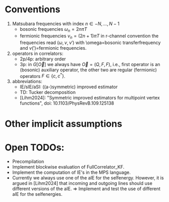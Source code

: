 # Conventions
1. Matsubara frequencies with index $n\in -N,...,N-1$
   * bosonic frequencies $\omega_n = 2 n \pi T$
   * fermionic frequencies $\nu_n = (2n+1) \pi T$
   in r-channel convention the frequencies read $(\omega, \nu, \nu')$ with \omega=bosonic transferfrequency and $\nu(')=$fermionic frequencies.
2. operators in correlators:
   * 2p/4p: arbitrary order
   * 3p: in $G[\vec{O}]$ we always have $\vec{O} = (Q, F, F)$, i.e., first operator is an (bosonic) auxiliary operator, the other two are regular (fermionic) operators $F\in\{c,c^\dagger\}$.
3. abbreviations:
   * IE/sIE/aSI: ((a-)symmetric) improved estimator
   * TD: Tucker decomposition
   * [Lihm2024]: "Symmetric improved estimators for multipoint vertex functions", doi: 10.1103/PhysRevB.109.125138

# Other implicit assumptions


# Open TODOs:
* Precompilation
* Implement blockwise evaluation of FullCorrelator_KF.
* Implement the computation of IE's in the MPS language.
* Currently we always use one of the aIE for the selfenergy. However, it is argued in [Lihm2024] that incoming and outgoing lines should use different versions of the aIE.
      => Implement and test the use of different aIE for the selfenergies.